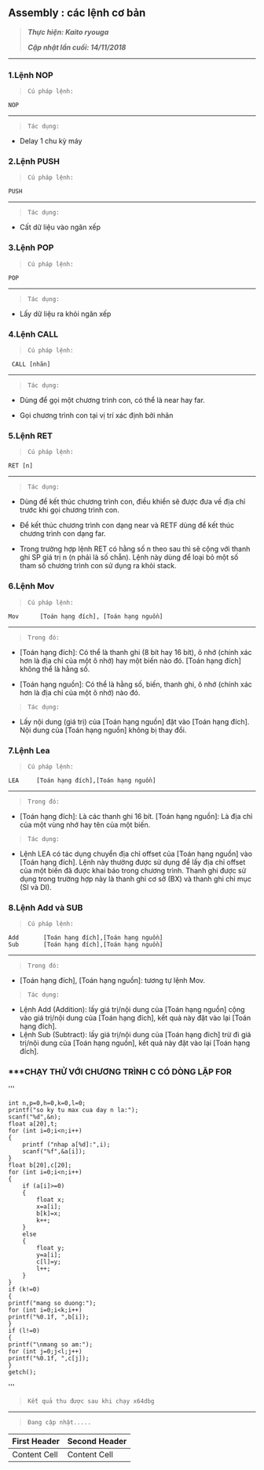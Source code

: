 ## Assembly : các lệnh cơ bản
> **_Thực hiện: Kaito ryouga_**
>
> **_Cập nhật lần cuối: 14/11/2018_**
----
### 1.Lệnh NOP
>     Cú pháp lệnh:
    NOP
----
>     Tác dụng:

- Delay 1 chu kỳ máy

### 2.Lệnh PUSH
>     Cú pháp lệnh:
    PUSH
----
>     Tác dụng:

- Cất dữ liệu vào ngăn xếp

### 3.Lệnh POP
>     Cú pháp lệnh:
    POP
----
>     Tác dụng:

- Lấy dữ liệu ra khỏi ngăn xếp

### 4.Lệnh CALL
>     Cú pháp lệnh:
     CALL [nhãn]
----
>     Tác dụng:

- Dùng để gọi một chương trình con, có thể là near hay far.

- Gọi chương trình con tại vị trí xác định bởi nhãn

### 5.Lệnh RET
>     Cú pháp lệnh:
    RET [n]
----
>     Tác dụng:

- Dùng để kết thúc chương trình con, điều khiển sẽ được đưa về địa chỉ trước khi gọi chương trình con.

- Để kết thúc chương trình con dạng near và RETF dùng để kết thúc chương trình con dạng far.

- Trong trường hợp lệnh RET có hằng số n theo sau thì sẽ cộng với thanh ghi SP giá trị n (n phải là số chẵn). Lệnh này dùng để loại bỏ một số tham số chương trình con sử dụng ra khỏi stack.

### 6.Lệnh Mov

>     Cú pháp lệnh:
    Mov      [Toán hạng đích], [Toán hạng nguồn]
----
>     Trong đó:

- [Toán hạng đích]: Có thể là thanh ghi (8 bít hay 16 bít), ô nhớ (chính xác hơn là địa chỉ của một ô nhớ) hay một biến nào đó. [Toán hạng đích] không thể là hằng số.   

- [Toán hạng nguồn]: Có thể là hằng số, biến, thanh ghi, ô nhớ (chính xác hơn là địa chỉ của một ô nhớ) nào đó.

>     Tác dụng:

- Lấy nội dung (giá trị) của [Toán hạng nguồn] đặt vào [Toán hạng đích]. Nội dung của [Toán hạng nguồn] không bị thay đổi.

### 7.Lệnh Lea
>     Cú pháp lệnh:
    LEA     [Toán hạng đích],[Toán hạng nguồn]
----
>     Trong đó:

- [Toán hạng đích]: Là các thanh ghi 16 bít. [Toán hạng nguồn]: Là địa chỉ của một vùng nhớ hay tên của một biến.

>     Tác dụng:

- Lệnh LEA có tác dụng chuyển địa chỉ offset của [Toán hạng nguồn] vào [Toán hạng đích]. Lệnh này thường được sử dụng để lấy địa chỉ offset của một biến đã được khai báo trong chương trình. Thanh ghi được sử dụng trong trường hợp này là thanh ghi cơ sở (BX) và thanh ghi chỉ mục (SI và DI).   

### 8.Lệnh Add và SUB
>     Cú pháp lệnh:
    Add       [Toán hạng đích],[Toán hạng nguồn]
    Sub       [Toán hạng đích],[Toán hạng nguồn]
----
>     Trong đó:

- [Toán hạng đích], [Toán hạng nguồn]: tương tự lệnh Mov.

>     Tác dụng:

- Lệnh Add (Addition): lấy giá trị/nội dung của [Toán hạng nguồn] cộng vào giá trị/nội dung của [Toán hạng đích], kết quả này đặt vào lại [Toán hạng đích]. 
- Lệnh Sub (Subtract): lấy giá trị/nội dung của [Toán hạng đich] trừ đi giá trị/nội dung của [Toán hạng nguồn], kết quả này đặt vào lại [Toán hạng đích].

### ***CHẠY THỬ VỚI CHƯƠNG TRÌNH C CÓ DÒNG LẶP FOR
'''
 
	int n,p=0,h=0,k=0,l=0;
	printf("so ky tu max cua day n la:");
	scanf("%d",&n);
	float a[20],t;
	for (int i=0;i<n;i++)
	{
		printf ("nhap a[%d]:",i);
		scanf("%f",&a[i]);	
	}
	float b[20],c[20];
	for (int i=0;i<n;i++)
	{
		if (a[i]>=0)
		{
			float x;
			x=a[i];
			b[k]=x;
			k++;
		}
		else 
		{
			float y;
			y=a[i];
			c[l]=y;
			l++;
		}
	}
	if (k!=0)
	{
	printf("mang so duong:");
	for (int i=0;i<k;i++)
	printf("%0.1f, ",b[i]);
	}
	if (l!=0)
	{
	printf("\nmang so am:");
	for (int j=0;j<l;j++)
	printf("%0.1f, ",c[j]);
	}
	getch();

'''
>     Kết quả thu được sau khi chạy x64dbg
----
>     Đang cập nhật.....

First Header  | Second Header
------------- | -------------
Content Cell  | Content Cell
